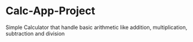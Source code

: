# Calc-App-Project
Simple Calculator that handle basic arithmetic like addition, multiplication, subtraction and division
